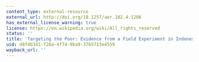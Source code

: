 ```yaml
---
content_type: external-resource
external_url: http://doi.org/10.1257/aer.102.4.1206
has_external_license_warning: true
license: https://en.wikipedia.org/wiki/All_rights_reserved
status: ''
title: 'Targeting the Poor: Evidence from a Field Experiment in Indonesia'
uid: d8f4b341-f28a-4f74-9ba9-3765713e4559
wayback_url: ''
---
```

